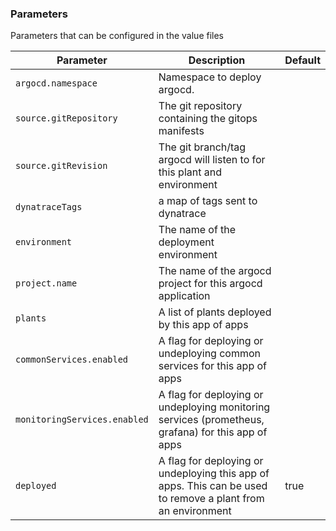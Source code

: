 ### Parameters

Parameters that can be configured in the value files

| Parameter | Description | Default  |
| --------- | ----------- | -------- |
| `argocd.namespace` | Namespace to deploy argocd. | |
| `source.gitRepository` | The git repository containing the gitops manifests    | |
| `source.gitRevision` | The git branch/tag argocd will listen to for this plant and environment    | |
| `dynatraceTags` | a map of tags sent to dynatrace | |
| `environment` | The name of the deployment environment  | |
| `project.name` | The name of the argocd project for this argocd application  | |
| `plants` | A list of plants deployed by this app of apps| |
| `commonServices.enabled` | A flag for deploying or undeploying common services for this app of apps| |
| `monitoringServices.enabled` | A flag for deploying or undeploying monitoring services (prometheus, grafana) for this app of apps| |
| `deployed` | A flag for deploying or undeploying this app of apps. This can be used to remove a plant from an environment | true |
